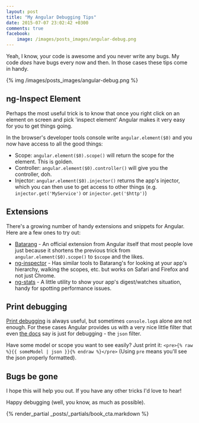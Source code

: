 ```yaml
---
layout: post
title: "My Angular Debugging Tips"
date: 2015-07-07 23:02:42 +0300
comments: true
facebook:
    image: /images/posts_images/angular-debug.png
---
```


Yeah, I know, your code is awesome and you never write any bugs. My code *does* have bugs every now and then. In those cases these tips come in handy.

{% img /images/posts_images/angular-debug.png %}

## ng-Inspect Element

Perhaps the most useful trick is to know that once you right click on an element on screen and pick 'inspect element' Angular makes it very easy for you to get things going.

In the browser's developer tools console write `angular.element($0)` and you now have access to all the good things:

* Scope: `angular.element($0).scope()` will return the scope for the element. This is golden.
* Controller: `angular.element($0).controller()` will give you the controller, doh.
* Injector: `angular.element($0).injector()` returns the app's injector, which you can then use to get access to other things (e.g. `injector.get('MyService')` or `injector.get('$http')`)

## Extensions

There's a growing number of handy extensions and snippets for Angular. Here are a few ones to try out:

* [Batarang](https://github.com/angular/angularjs-batarang) - An official extension from Angular itself that most people love just because it shortens the previous trick from `angular.element($0).scope()` to `$scope` and the likes.
* [ng-inspector](http://ng-inspector.org) - Has similar tools to Batarang's for looking at your app's hierarchy, walking the scopes, etc. but works on Safari and Firefox and not just Chrome.
* [ng-stats](https://github.com/kentcdodds/ng-stats) - A little utility to show your app's digest/watches situation, handy for spotting performance issues.

## Print debugging

[Print debugging](https://en.wikipedia.org/wiki/Debugging#Techniques) is always useful, but sometimes `console.log`s alone are not enough. For these cases Angular provides us with a very nice little filter that even [the docs](https://docs.angularjs.org/api/ng/filter/json) say is just for debugging - the `json` filter.

Have some model or scope you want to see easily? Just print it: `<pre>{% raw %}{{ someModel | json }}{% endraw %}</pre>` (Using `pre` means you'll see the json properly formatted).

## Bugs be gone

I hope this will help you out. If you have any other tricks I'd love to hear!

Happy debugging (well, you know, as much as possible).

{% render_partial _posts/_partials/book_cta.markdown %}
